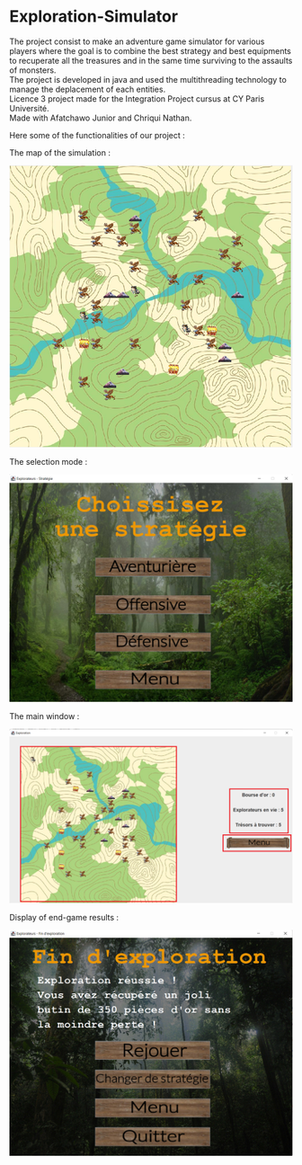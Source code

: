# Exploration-Simulator

The project consist to make an adventure game simulator for various players where the goal is to combine the best strategy and best equipments to recuperate all the treasures and in the same time surviving to the assaults of monsters.  
The project is developed in java and used the multithreading technology to manage the deplacement of each entities.   
Licence 3 project made for the Integration Project cursus at CY Paris Université.  
Made with Afatchawo Junior and Chriqui Nathan.  

Here some of the functionalities of our project :

The map of the simulation :

![Alt text](explorateurs/img/Carte.png)

The selection mode :

![Alt text](explorateurs/img/fen3.png)

The main window :

![Alt text](explorateurs/img/fen4.png)

Display of end-game results :

![Alt text](explorateurs/img/fen5.png)

